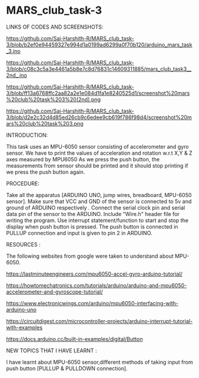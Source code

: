 # MARS_club_task-3

LINKS OF CODES AND SCREENSHOTS: 

https://github.com/Sai-Harshith-R/MARS_club_task-3/blob/b2ef0e94459327e994d1a0199ad6299a0f70b120/arduino_mars_task_3.ino

https://github.com/Sai-Harshith-R/MARS_club_task-3/blob/c08c3c5a3e4461a5b8e7c8d76831c14609311885/mars_club_task3__2nd_.ino

https://github.com/Sai-Harshith-R/MARS_club_task-3/blob/ff13a6768ffc2aa82a2e1e084d1fa1e8240525d1/screenshot%20mars%20club%20task%203%20(2nd).png

https://github.com/Sai-Harshith-R/MARS_club_task-3/blob/d2e2c32d4d85ed26cb9c6edee9cb619f786f98d4/screenshot%20mars%20club%20task%203.png

INTRODUCTION:

This task uses an MPU-6050 sensor consisting of accelerometer and gyro sensor.
We have to print the values of acceleration and rotation w.r.t X,Y & Z axes measured by MPU6050
As we press the push button, the measurements from sensor should be printed and it should stop printing if we press the push button again.

PROCEDURE:

Take all the apparatus [ARDUINO UNO, jump wires, breadboard, MPU-6050 sensor].
Make sure that VCC and GND of the sensor is connected to 5v and ground of ARDUINO respectively .
Connect the serial clock pin and serial data pin of the sensor to the ARDUINO.
Include "Wire.h" header file for writing the program.
Use interrupt statement/function to start and stop the display when push button is pressed.
The push button is connected in PULLUP connection and input is given to pin 2 in ARDUINO.

RESOURCES :

The following websites from google were taken to understand about MPU-6050.

https://lastminuteengineers.com/mpu6050-accel-gyro-arduino-tutorial/

https://howtomechatronics.com/tutorials/arduino/arduino-and-mpu6050-accelerometer-and-gyroscope-tutorial/

https://www.electronicwings.com/arduino/mpu6050-interfacing-with-arduino-uno

https://circuitdigest.com/microcontroller-projects/arduino-interrupt-tutorial-with-examples

https://docs.arduino.cc/built-in-examples/digital/Button

NEW TOPICS THAT I HAVE LEARNT :

I have learnt about MPU-6050 sensor,different methods of taking input from push button [PULLUP & PULLDOWN connection]. 
